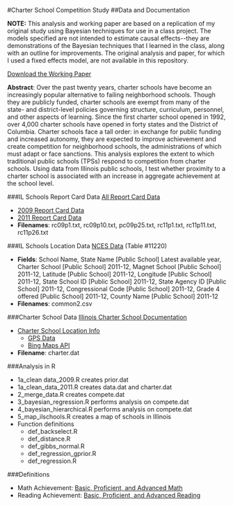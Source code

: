 #Charter School Competition Study
##Data and Documentation

**NOTE:** This analysis and working paper are based on a replication of my original study using Bayesian techniques for use in a class project.  The models specified are not intended to estimate causal effects--they are demonstrations of the Bayesian techniques that I learned in the class, along with an outline for improvements.  The original analysis and paper, for which I used a fixed effects model, are not available in this repository.

[Download the Working Paper](https://github.com/nmbrodnax/charter-competition/blob/master/report/tps_charter_competition.pdf)

**Abstract**: Over the past twenty years, charter schools have become an increasingly popular alternative to failing neighborhood schools.  Though they are publicly funded, charter schools are exempt from many of the state- and district-level policies governing structure, curriculum, personnel, and other aspects of learning.  Since the first charter school opened in 1992, over 4,000 charter schools have opened in forty states and the District of Columbia. Charter schools face a tall order: in exchange for public funding and increased autonomy, they are expected to improve achievement and create competition for neighborhood schools, the administrations of which must adapt or face sanctions.  This analysis explores the extent to which traditional public schools (TPSs) respond to competition from charter schools.  Using data from Illinois public schools, I test whether proximity to a charter school is associated with an increase in aggregate achievement at the school level.

###IL Schools Report Card Data
[All Report Card Data](http://www.isbe.net/assessment/report_card.htm) 
* [2009 Report Card Data](http://www.isbe.net/research/zip/2009_rc_separated.zip)
* [2011 Report Card Data](http://www.isbe.net/assessment/zip/2012_rc_separated.zip) 
* **Filenames**: rc09p1.txt, rc09p10.txt, pc09p25.txt, rc11p1.txt, rc11p11.txt, rc11p26.txt

###IL Schools Location Data
[NCES Data](http://nces.ed.gov/ccd/elsi/tableGenerator.aspx) (Table #11220)
* **Fields**: School Name, State Name [Public School] Latest available year, Charter School [Public School] 2011-12, Magnet School [Public School] 2011-12, Latitude [Public School] 2011-12, Longitude [Public School] 2011-12, State School ID [Public School] 2011-12, State Agency ID [Public School] 2011-12, Congressional Code [Public School] 2011-12, Grade 4 offered [Public School] 2011-12, County Name [Public School] 2011-12
* **Filenames**: common2.csv

###Charter School Data
[Illinois Charter School Documentation](http://www.isbe.net/charter/?col5=open#CollapsiblePanel5)
* [Charter School Location Info](https://www.incschools.org/member-schools/find-a-charter-school/)
  * [GPS Data](http://www.gpsvisualizer.com/geocoder/)
  * [Bing Maps API](https://www.bingmapsportal.com)
* **Filename**: charter.dat

###Analysis in R
* 1a_clean data_2009.R creates prior.dat
* 1a_clean_data_2011.R creates data.dat and charter.dat
* 2_merge_data.R creates compete.dat
* 3_bayesian_regression.R performs analysis on compete.dat
* 4_bayesian_hierarchical.R performs analysis on compete.dat
* 5_map_ilschools.R creates a map of schools in Illinois
* Function definitions
  * def_backselect.R
  * def_distance.R
  * def_gibbs_normal.R
  * def_regression_gprior.R
  * def_regression.R

###Definitions
* Math Achievement: [Basic, Proficient, and Advanced Math](http://nces.ed.gov/nationsreportcard/mathematics/achieveall.asp)
* Reading Achievement: [Basic, Proficient, and Advanced Reading](http://nces.ed.gov/nationsreportcard/reading/achieveall.asp#2009_grade4)


